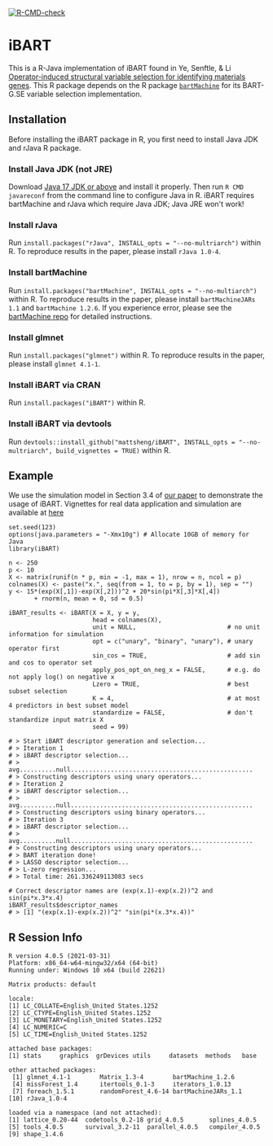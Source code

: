 <!-- badges: start -->
[![R-CMD-check](https://github.com/mattsheng/iBART/actions/workflows/R-CMD-check.yaml/badge.svg)](https://github.com/mattsheng/iBART/actions/workflows/R-CMD-check.yaml)
<!-- badges: end -->

# iBART

This is a R-Java implementation of iBART found in Ye, Senftle, & Li [Operator-induced structural variable selection for identifying materials genes](https://arxiv.org/abs/2110.10195). This R package depends on the R package [`bartMachine`](https://github.com/kapelner/bartMachine) for its BART-G.SE variable selection implementation.

## Installation

Before installing the iBART package in R, you first need to install Java JDK and rJava R package. 

### Install Java JDK (not JRE)

Download [Java 17 JDK or above](https://www.oracle.com/java/technologies/javase/jdk17-archive-downloads.html) and install it properly. Then run `R CMD javareconf` from the command line to configure Java in R. iBART requires bartMachine and rJava which require Java JDK; Java JRE won't work!

### Install rJava

Run `install.packages("rJava", INSTALL_opts = "--no-multriarch")` within R. To reproduce results in the paper, please install `rJava 1.0-4`.

### Install bartMachine

Run `install.packages("bartMachine", INSTALL_opts = "--no-multiarch")` within R. To reproduce results in the paper, please install `bartMachineJARs 1.1` and `bartMachine 1.2.6`. If you experience error, please see the [bartMachine repo](https://github.com/kapelner/bartMachine) for detailed instructions.


### Install glmnet

Run `install.packages("glmnet")` within R. To reproduce results in the paper, please install `glmnet 4.1-1`.

### Install iBART via CRAN

Run `install.packages("iBART")` within R.

### Install iBART via devtools

Run `devtools::install_github("mattsheng/iBART", INSTALL_opts = "--no-multriarch", build_vignettes = TRUE)` within R.


## Example

We use the simulation model in Section 3.4 of [our paper](https://arxiv.org/abs/2110.10195) to demonstrate the usage of iBART. Vignettes for real data application and simulation are available at [here](https://github.com/mattsheng/iBART/tree/main/vignettes)

```
set.seed(123)
options(java.parameters = "-Xmx10g") # Allocate 10GB of memory for Java
library(iBART)

n <- 250
p <- 10
X <- matrix(runif(n * p, min = -1, max = 1), nrow = n, ncol = p)
colnames(X) <- paste("x.", seq(from = 1, to = p, by = 1), sep = "")
y <- 15*(exp(X[,1])-exp(X[,2]))^2 + 20*sin(pi*X[,3]*X[,4])
       + rnorm(n, mean = 0, sd = 0.5)

iBART_results <- iBART(X = X, y = y,
                       head = colnames(X),
                       unit = NULL,                         # no unit information for simulation
                       opt = c("unary", "binary", "unary"), # unary operator first
                       sin_cos = TRUE,                      # add sin and cos to operator set
                       apply_pos_opt_on_neg_x = FALSE,      # e.g. do not apply log() on negative x
                       Lzero = TRUE,                        # best subset selection
                       K = 4,                               # at most 4 predictors in best subset model
                       standardize = FALSE,                 # don't standardize input matrix X
                       seed = 99)

# > Start iBART descriptor generation and selection... 
# > Iteration 1 
# > iBART descriptor selection... 
# > avg..........null..................................................
# > Constructing descriptors using unary operators... 
# > Iteration 2 
# > iBART descriptor selection... 
# > avg..........null..................................................
# > Constructing descriptors using binary operators... 
# > Iteration 3 
# > iBART descriptor selection... 
# > avg..........null..................................................
# > Constructing descriptors using unary operators... 
# > BART iteration done! 
# > LASSO descriptor selection... 
# > L-zero regression... 
# > Total time: 261.336249113083 secs

# Correct descriptor names are (exp(x.1)-exp(x.2))^2 and sin(pi*x.3*x.4)
iBART_results$descriptor_names
# > [1] "(exp(x.1)-exp(x.2))^2" "sin(pi*(x.3*x.4))"
```


## R Session Info
```
R version 4.0.5 (2021-03-31)
Platform: x86_64-w64-mingw32/x64 (64-bit)
Running under: Windows 10 x64 (build 22621)

Matrix products: default

locale:
[1] LC_COLLATE=English_United States.1252 
[2] LC_CTYPE=English_United States.1252   
[3] LC_MONETARY=English_United States.1252
[4] LC_NUMERIC=C                          
[5] LC_TIME=English_United States.1252    

attached base packages:
[1] stats     graphics  grDevices utils     datasets  methods   base     

other attached packages:
 [1] glmnet_4.1-1        Matrix_1.3-4        bartMachine_1.2.6  
 [4] missForest_1.4      itertools_0.1-3     iterators_1.0.13   
 [7] foreach_1.5.1       randomForest_4.6-14 bartMachineJARs_1.1
[10] rJava_1.0-4        

loaded via a namespace (and not attached):
[1] lattice_0.20-44  codetools_0.2-18 grid_4.0.5       splines_4.0.5   
[5] tools_4.0.5      survival_3.2-11  parallel_4.0.5   compiler_4.0.5  
[9] shape_1.4.6     
```
